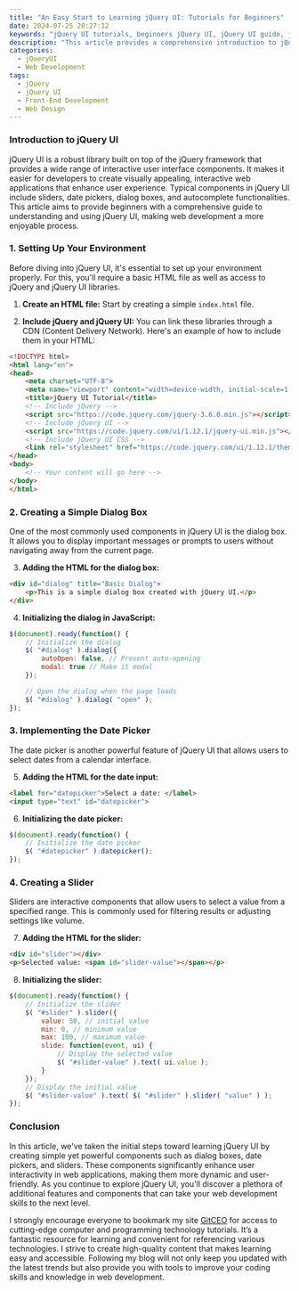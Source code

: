 ```yaml
---
title: "An Easy Start to Learning jQuery UI: Tutorials for Beginners"
date: 2024-07-25 20:27:12
keywords: "jQuery UI tutorials, beginners jQuery UI, jQuery UI guide, jQuery UI basics, HTML, CSS, JavaScript"
description: "This article provides a comprehensive introduction to jQuery UI for beginners. It covers the fundamental concepts of jQuery UI and offers step-by-step tutorials to help newcomers understand and implement various jQuery UI components effectively. You'll learn how to enhance your web applications with interactive elements such as sliders, date pickers, and dialog boxes, with easy-to-follow instructions and code samples. By the end of this article, you will have a solid foundation in jQuery UI and be ready to start creating dynamic user interfaces in your web projects. The tutorials included are designed to be beginner-friendly and will guide you through the process of integrating jQuery UI into your HTML and JavaScript projects."
categories:
  - jQueryUI
  - Web Development
tags:
  - jQuery
  - jQuery UI
  - Front-End Development
  - Web Design
---
```


### Introduction to jQuery UI

jQuery UI is a robust library built on top of the jQuery framework that provides a wide range of interactive user interface components. It makes it easier for developers to create visually appealing, interactive web applications that enhance user experience. Typical components in jQuery UI include sliders, date pickers, dialog boxes, and autocomplete functionalities. This article aims to provide beginners with a comprehensive guide to understanding and using jQuery UI, making web development a more enjoyable process.

<!-- more -->

### 1. Setting Up Your Environment

Before diving into jQuery UI, it's essential to set up your environment properly. For this, you'll require a basic HTML file as well as access to jQuery and jQuery UI libraries.

1. **Create an HTML file:** Start by creating a simple `index.html` file.

2. **Include jQuery and jQuery UI:** You can link these libraries through a CDN (Content Delivery Network). Here's an example of how to include them in your HTML:

```html
<!DOCTYPE html>
<html lang="en">
<head>
    <meta charset="UTF-8">
    <meta name="viewport" content="width=device-width, initial-scale=1.0">
    <title>jQuery UI Tutorial</title>
    <!-- Include jQuery -->
    <script src="https://code.jquery.com/jquery-3.6.0.min.js"></script>
    <!-- Include jQuery UI -->
    <script src="https://code.jquery.com/ui/1.12.1/jquery-ui.min.js"></script>
    <!-- Include jQuery UI CSS -->
    <link rel="stylesheet" href="https://code.jquery.com/ui/1.12.1/themes/base/jquery-ui.css">
</head>
<body>
    <!-- Your content will go here -->
</body>
</html>
```

### 2. Creating a Simple Dialog Box

One of the most commonly used components in jQuery UI is the dialog box. It allows you to display important messages or prompts to users without navigating away from the current page.

3. **Adding the HTML for the dialog box:**

```html
<div id="dialog" title="Basic Dialog">
    <p>This is a simple dialog box created with jQuery UI.</p>
</div>
```

4. **Initializing the dialog in JavaScript:**

```javascript
$(document).ready(function() {
    // Initialize the dialog
    $( "#dialog" ).dialog({
        autoOpen: false, // Prevent auto-opening
        modal: true // Make it modal
    });

    // Open the dialog when the page loads
    $( "#dialog" ).dialog( "open" );
});
```

### 3. Implementing the Date Picker

The date picker is another powerful feature of jQuery UI that allows users to select dates from a calendar interface.

5. **Adding the HTML for the date input:**

```html
<label for="datepicker">Select a date: </label>
<input type="text" id="datepicker">
```

6. **Initializing the date picker:**

```javascript
$(document).ready(function() {
    // Initialize the date picker
    $( "#datepicker" ).datepicker();
});
```

### 4. Creating a Slider

Sliders are interactive components that allow users to select a value from a specified range. This is commonly used for filtering results or adjusting settings like volume.

7. **Adding the HTML for the slider:**

```html
<div id="slider"></div>
<p>Selected value: <span id="slider-value"></span></p>
```

8. **Initializing the slider:**

```javascript
$(document).ready(function() {
    // Initialize the slider
    $( "#slider" ).slider({
        value: 50, // initial value
        min: 0, // minimum value
        max: 100, // maximum value
        slide: function(event, ui) {
            // Display the selected value
            $( "#slider-value" ).text( ui.value );
        }
    });
    // Display the initial value
    $( "#slider-value" ).text( $( "#slider" ).slider( "value" ) );
});
```

### Conclusion

In this article, we've taken the initial steps toward learning jQuery UI by creating simple yet powerful components such as dialog boxes, date pickers, and sliders. These components significantly enhance user interactivity in web applications, making them more dynamic and user-friendly. As you continue to explore jQuery UI, you'll discover a plethora of additional features and components that can take your web development skills to the next level.

I strongly encourage everyone to bookmark my site [GitCEO](https://gitceo.com) for access to cutting-edge computer and programming technology tutorials. It’s a fantastic resource for learning and convenient for referencing various technologies. I strive to create high-quality content that makes learning easy and accessible. Following my blog will not only keep you updated with the latest trends but also provide you with tools to improve your coding skills and knowledge in web development.